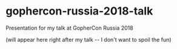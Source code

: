 # gophercon-russia-2018-talk

Presentation for my talk at GopherCon Russia 2018

(will appear here right after my talk -- I don't want to spoil the fun)
